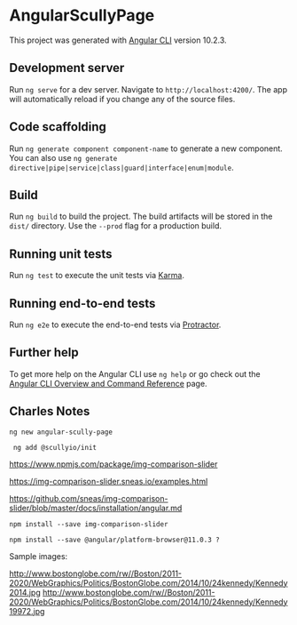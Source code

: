 # AngularScullyPage

This project was generated with [Angular CLI](https://github.com/angular/angular-cli) version 10.2.3.

## Development server

Run `ng serve` for a dev server. Navigate to `http://localhost:4200/`. The app will automatically reload if you change any of the source files.

## Code scaffolding

Run `ng generate component component-name` to generate a new component. You can also use `ng generate directive|pipe|service|class|guard|interface|enum|module`.

## Build

Run `ng build` to build the project. The build artifacts will be stored in the `dist/` directory. Use the `--prod` flag for a production build.

## Running unit tests

Run `ng test` to execute the unit tests via [Karma](https://karma-runner.github.io).

## Running end-to-end tests

Run `ng e2e` to execute the end-to-end tests via [Protractor](http://www.protractortest.org/).

## Further help

To get more help on the Angular CLI use `ng help` or go check out the [Angular CLI Overview and Command Reference](https://angular.io/cli) page.

## Charles Notes

```
ng new angular-scully-page
```

```
 ng add @scullyio/init
```

https://www.npmjs.com/package/img-comparison-slider

https://img-comparison-slider.sneas.io/examples.html

https://github.com/sneas/img-comparison-slider/blob/master/docs/installation/angular.md

```
npm install --save img-comparison-slider
```

```
npm install --save @angular/platform-browser@11.0.3 ?
```

Sample images:

http://www.bostonglobe.com/rw//Boston/2011-2020/WebGraphics/Politics/BostonGlobe.com/2014/10/24kennedy/Kennedy2014.jpg
http://www.bostonglobe.com/rw//Boston/2011-2020/WebGraphics/Politics/BostonGlobe.com/2014/10/24kennedy/Kennedy19972.jpg